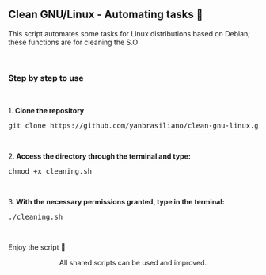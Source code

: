 <div><h2> Clean GNU/Linux - Automating tasks 🧹 </h2>
<p>This script automates some tasks for Linux distributions based on Debian; these functions are for cleaning the S.O </p>
<br>
<h3>Step by step to use</h3>
<br>
<p>1. <strong>Clone the repository</strong><br>
<pre>git clone https://github.com/yanbrasiliano/clean-gnu-linux.git</pre></p>
<br>
<p>2.<strong> Access the directory through the terminal and type: </strong>
<pre>chmod +x cleaning.sh</pre></p>
<br>
<p>3.<strong> With the necessary permissions granted, type in the terminal: </strong>
<pre>./cleaning.sh </pre> </p>
<br>
<p>Enjoy the script 🏁 </p>
<div align="center">
<footer>All shared scripts can be used and improved.</footer>
</div>
</div>
